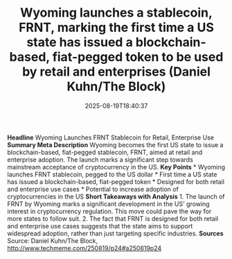 ﻿---
title: "Wyoming launches a stablecoin, FRNT, marking the first time a US state has issued a blockchain-based, fiat-pegged token to be used by retail and enterprises (Daniel Kuhn/The Block)"
date: "2025-08-19T18:40:37"
category: "Markets"
summary: ""
slug: "wyoming launches a stablecoin frnt marking the first time a "
source_urls:
  - "http://www.techmeme.com/250819/p24#a250819p24"
seo:
  title: "Wyoming launches a stablecoin, FRNT, marking the first time a US state has issued a blockchain-based, fiat-pegged token to be used by retail and enterprises (Daniel Kuhn/The Block) | Hash n Hedge"
  description: ""
  keywords: ["news", "markets", "brief"]
---
**Headline** Wyoming Launches FRNT Stablecoin for Retail, Enterprise Use  **Summary Meta Description** Wyoming becomes the first US state to issue a blockchain-based, fiat-pegged stablecoin, FRNT, aimed at retail and enterprise adoption. The launch marks a significant step towards mainstream acceptance of cryptocurrency in the US.  **Key Points**  * Wyoming launches FRNT stablecoin, pegged to the US dollar * First time a US state has issued a blockchain-based, fiat-pegged token * Designed for both retail and enterprise use cases * Potential to increase adoption of cryptocurrencies in the US  **Short Takeaways with Analysis**  1. The launch of FRNT by Wyoming marks a significant development in the US' growing interest in cryptocurrency regulation. This move could pave the way for more states to follow suit. 2. The fact that FRNT is designed for both retail and enterprise use cases suggests that the state aims to support widespread adoption, rather than just targeting specific industries.  **Sources** Source: Daniel Kuhn/The Block, http://www.techmeme.com/250819/p24#a250819p24 
